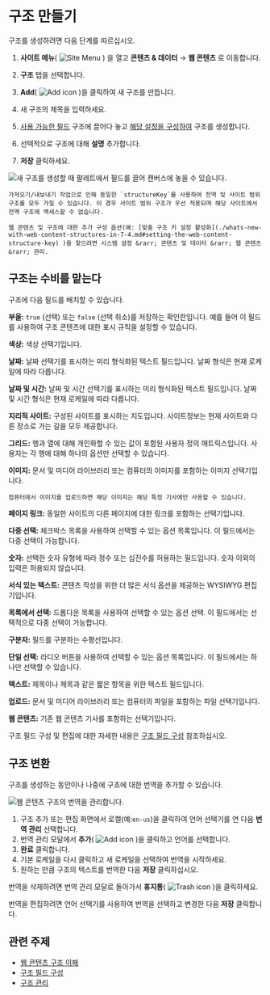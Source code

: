 # 구조 만들기

구조를 생성하려면 다음 단계를 따르십시오.

1. **사이트 메뉴**( ![Site Menu](../../../images/icon-product-menu.png) ) 을 열고 **콘텐츠 & 데이터** &rarr; **웹 콘텐츠** 로 이동합니다.

1. **구조** 탭을 선택합니다.

1. **Add**( ![Add icon](../../../images/icon-add.png) )을 클릭하여 새 구조를 만듭니다.

1. 새 구조의 제목을 입력하세요.

1. [사용 가능한 필드](#structure-fields) 구조에 끌어다 놓고 [해당 설정을 구성하여](./configuring-structure-fields.md#configurable-settings) 구조를 생성합니다.

1. 선택적으로 구조에 대해 **설명** 추가합니다.

1. **저장** 클릭하세요.

![새 구조를 생성할 때 팔레트에서 필드를 끌어 캔버스에 놓을 수 있습니다.](./creating-structures/images/01.png)

```{warning}
가져오기/내보내기 작업으로 인해 동일한 `structureKey`를 사용하여 전역 및 사이트 범위 구조를 모두 가질 수 있습니다. 이 경우 사이트 범위 구조가 우선 적용되며 해당 사이트에서 전역 구조에 액세스할 수 없습니다.
```

```{tip}
웹 콘텐츠 및 구조에 대한 추가 구성 옵션(예: [맞춤 구조 키 설정 활성화](./whats-new-with-web-content-structures-in-7-4.md#setting-the-web-content-structure-key) )을 찾으려면 시스템 설정 &rarr; 콘텐츠 및 데이터 &rarr; 웹 콘텐츠 &rarr; 관리.
```

## 구조는 수비를 맡는다

구조에 다음 필드를 배치할 수 있습니다.

**부울:** `true` (선택) 또는 `false` (선택 취소)를 저장하는 확인란입니다. 예를 들어 이 필드를 사용하여 구조 콘텐츠에 대한 표시 규칙을 설정할 수 있습니다.

**색상:** 색상 선택기입니다.

**날짜:** 날짜 선택기를 표시하는 미리 형식화된 텍스트 필드입니다. 날짜 형식은 현재 로케일에 따라 다릅니다.

**날짜 및 시간:** 날짜 및 시간 선택기를 표시하는 미리 형식화된 텍스트 필드입니다. 날짜 및 시간 형식은 현재 로케일에 따라 다릅니다.

**지리적 사이트:** 구성된 사이트를 표시하는 지도입니다. 사이트정보는 현재 사이트와 다른 장소로 가는 길을 모두 제공합니다.

**그리드:** 행과 열에 대해 개인화할 수 있는 값이 포함된 사용자 정의 매트릭스입니다. 사용자는 각 행에 대해 하나의 옵션만 선택할 수 있습니다.

**이미지:** 문서 및 미디어 라이브러리 또는 컴퓨터의 이미지를 포함하는 이미지 선택기입니다.

```{note}
컴퓨터에서 이미지를 업로드하면 해당 이미지는 해당 특정 기사에만 사용할 수 있습니다.
```

**페이지 링크:** 동일한 사이트의 다른 페이지에 대한 링크를 포함하는 선택기입니다.

**다중 선택:** 체크박스 목록을 사용하여 선택할 수 있는 옵션 목록입니다. 이 필드에서는 다중 선택이 가능합니다.

**숫자:** 선택한 숫자 유형에 따라 정수 또는 십진수를 허용하는 필드입니다. 숫자 이외의 입력은 허용되지 않습니다.

**서식 있는 텍스트:** 콘텐츠 작성을 위한 더 많은 서식 옵션을 제공하는 WYSIWYG 편집기입니다.

**목록에서 선택:** 드롭다운 목록을 사용하여 선택할 수 있는 옵션 선택. 이 필드에서는 선택적으로 다중 선택이 가능합니다.

**구분자:** 필드를 구분하는 수평선입니다.

**단일 선택:** 라디오 버튼을 사용하여 선택할 수 있는 옵션 목록입니다. 이 필드에서는 하나만 선택할 수 있습니다.

**텍스트:** 제목이나 제목과 같은 짧은 항목을 위한 텍스트 필드입니다.

**업로드:** 문서 및 미디어 라이브러리 또는 컴퓨터의 파일을 포함하는 파일 선택기입니다.

**웹 콘텐츠:** 기존 웹 콘텐츠 기사를 포함하는 선택기입니다.

구조 필드 구성 및 편집에 대한 자세한 내용은 [구조 필드 구성](./configuring-structure-fields.md) 참조하십시오.

## 구조 변환

구조를 생성하는 동안이나 나중에 구조에 대한 번역을 추가할 수 있습니다.

![웹 콘텐츠 구조의 번역을 관리합니다.](./creating-structures/images/02.png)

1. 구조 추가 또는 편집 화면에서 로캘(예:`en-us`)을 클릭하여 언어 선택기를 연 다음 **번역 관리** 선택합니다.
1. 번역 관리 모달에서 **추가**( ![Add icon](../../../images/icon-add.png) )을 클릭하고 언어를 선택합니다.
1. **완료** 클릭합니다.
1. 기본 로케일을 다시 클릭하고 새 로케일을 선택하여 번역을 시작하세요.
1. 원하는 만큼 구조의 텍스트를 번역한 다음 **저장** 클릭하십시오.

번역을 삭제하려면 번역 관리 모달로 돌아가서 **휴지통**( ![Trash icon](../../../images/icon-trash.png) )을 클릭하세요.

번역을 편집하려면 언어 선택기를 사용하여 번역을 선택하고 변경한 다음 **저장** 클릭합니다.

## 관련 주제

* [웹 콘텐츠 구조 이해](./understanding-web-content-structures.md)
* [구조 필드 구성](./configuring-structure-fields.md)
* [구조 관리](./managing-structures.md)
